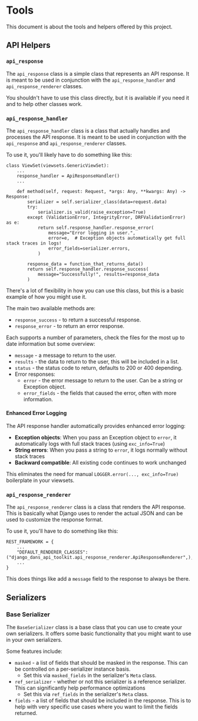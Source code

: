 # Tools

This document is about the tools and helpers offered by this project.


## API Helpers

### `api_response`

The `api_response` class is a simple class that represents an API response. It is meant to be used in conjunction with the `api_response_handler` and `api_response_renderer` classes.

You shouldn't have to use this class directly, but it is available if you need it and to help other classes work.



### `api_response_handler`

The `api_response_handler` class is a class that actually handles and processes the API response. It is meant to be used in conjunction with the `api_response` and `api_response_renderer` classes.

To use it, you'll likely have to do something like this:

```
class ViewSet(viewsets.GenericViewSet):
    ...
    response_handler = ApiResponseHandler()
    ...

    def method(self, request: Request, *args: Any, **kwargs: Any) -> Response:
        serializer = self.serializer_class(data=request.data)
        try:
            serializer.is_valid(raise_exception=True)
        except (ValidationError, IntegrityError, DRFValidationError) as e:
            return self.response_handler.response_error(
                message="Error logging in user.",
                error=e,  # Exception objects automatically get full stack traces in logs!
                error_fields=serializer.errors,
            )

        response_data = function_that_returns_data()
        return self.response_handler.response_success(
            message="Successfully!", results=response_data
        )
```

There's a lot of flexibility in how you can use this class, but this is a basic example of how you might use it.

The main two available methods are:
- `response_success` - to return a successful response.
- `response_error` - to return an error response.

Each supports a number of parameters, check the files for the most up to date information but some overview:
- `message` - a message to return to the user.
- `results` - the data to return to the user, this will be included in a list.
- `status` - the status code to return, defaults to 200 or 400 depending.
- Error responses:
    - `error` - the error message to return to the user. Can be a string or Exception object.
    - `error_fields` - the fields that caused the error, often with more information.

#### Enhanced Error Logging

The API response handler automatically provides enhanced error logging:

- **Exception objects**: When you pass an Exception object to `error`, it automatically logs with full stack traces (using `exc_info=True`)
- **String errors**: When you pass a string to `error`, it logs normally without stack traces
- **Backward compatible**: All existing code continues to work unchanged

This eliminates the need for manual `LOGGER.error(..., exc_info=True)` boilerplate in your viewsets.


### `api_response_renderer`

The `api_response_renderer` class is a class that renders the API response. This is basically what Django uses to render the actual JSON and can be used to customize the response format.

To use it, you'll have to do something like this:

```
REST_FRAMEWORK = {
    ...
    "DEFAULT_RENDERER_CLASSES": ("django_dans_api_toolkit.api_response_renderer.ApiResponseRenderer",),
    ...
}
```

This does things like add a `message` field to the response to always be there.



## Serializers

### Base Serializer

The `BaseSerializer` class is a base class that you can use to create your own serializers. It offers some basic functionality that you might want to use in your own serializers.

Some features include:
- `masked` - a list of fields that should be masked in the response. This can be controlled on a per-serializer instance basis.
    - Set this via `masked_fields` in the serializer's `Meta` class.
- `ref_serializer` - whether or not this serializer is a reference serializer. This can significantly help performance optimizations
    - Set this via `ref_fields` in the serializer's `Meta` class.
- `fields` - a list of fields that should be included in the response. This is to help with very specific use cases where you want to limit the fields returned.


